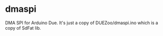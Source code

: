 # dmaspi
DMA SPI for Arduino Due. It's just a copy of DUEZoo/dmaspi.ino which is a copy of SdFat lib.
